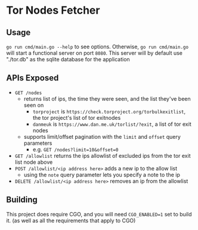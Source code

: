 # Tor Nodes Fetcher

## Usage

`go run cmd/main.go --help` to see options.
Otherwise, `go run cmd/main.go` will start a functional server on port `8080`.
This server will by default use "./tor.db" as the sqlite database for the application

## APIs Exposed

- `GET /nodes`
    - returns list of ips, the time they were seen, and the list they've been seen on
        - `torproject` is `https://check.torproject.org/torbulkexitlist`, the tor project's list of tor exitnodes
        - `danmeuk` is `https://www.dan.me.uk/torlist/?exit`, a list of tor exit nodes
    - supports limit/offset pagination with the `limit` and `offset` query parameters
        - e.g. `GET /nodes?limit=10&offset=0`
- `GET /allowlist` returns the ips allowlist of excluded ips from the tor exit list node above
- `POST /allowlist/<ip address here>` adds a new ip to the allow list
    - using the `note` query parameter lets you specify a note to the ip
- `DELETE /allowlist/<ip address here>` removes an ip from the allowlist


## Building

This project does require CGO, and you will need `CGO_ENABLED=1` set to build it. (as well as all the requirements that apply to CGO)